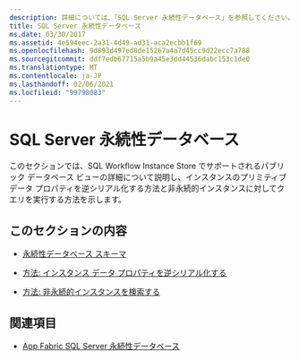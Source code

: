 ```yaml
---
description: 詳細については、「SQL Server 永続性データベース」を参照してください。
title: SQL Server 永続性データベース
ms.date: 03/30/2017
ms.assetid: 4e594eec-2a31-4d49-ad31-aca2ecbb1f69
ms.openlocfilehash: 9d893d497ed8de15267a4a7d45cc9d22ecc7a788
ms.sourcegitcommit: ddf7edb67715a5b9a45e3dd44536dabc153c1de0
ms.translationtype: MT
ms.contentlocale: ja-JP
ms.lasthandoff: 02/06/2021
ms.locfileid: "99798083"
---
```

# <a name="sql-server-persistence-database"></a>SQL Server 永続性データベース

このセクションでは、SQL Workflow Instance Store でサポートされるパブリック データベース ビューの詳細について説明し、インスタンスのプリミティブ データ プロパティを逆シリアル化する方法と非永続的インスタンスに対してクエリを実行する方法を示します。  
  
## <a name="in-this-section"></a>このセクションの内容  
  
- [永続性データベース スキーマ](persistence-database-schema.md)  
  
- [方法: インスタンス データ プロパティを逆シリアル化する](how-to-deserialize-instance-data-properties.md)  
  
- [方法: 非永続的インスタンスを検索する](how-to-query-for-non-persisted-instances.md)  
  
## <a name="see-also"></a>関連項目

- [App Fabric SQL Server 永続性データベース](/previous-versions/appfabric/ee790819(v=azure.10))
